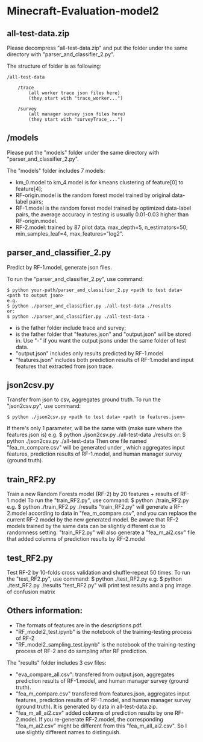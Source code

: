 # Minecraft-Evaluation-model2

## all-test-data.zip
Please decompress "all-test-data.zip" and put the folder under the same directory with "parser_and_classifier_2.py". 

The structure of <all-test-data> folder is as following: 

	/all-test-data 
	
		/trace
			(all worker trace json files here)
			(they start with "trace_worker...")
	
		/survey
			(all manager survey json files here)
			(they start with "surveyTrace_...")

## /models
Please put the "models" folder under the same directory with "parser_and_classifier_2.py".

The "models" folder includes 7 models:
* km_0.model to km_4.model is for kmeans clustering of feature[0] to feature[4];
* RF-origin.model is the random forest model trained by original data-label pairs;
* RF-1.model is the random forest model trained by optimized data-label pairs, the average accuracy in testing is usually 0.01-0.03 higher than RF-origin.model.
* RF-2.model: trained by 87 pilot data. max_depth=5, n_estimators=50; min_samples_leaf=4, max_features="log2".

	
## parser_and_classifier_2.py
Predict by RF-1.model, generate json files.

To run the "parser_and_classifier_2.py", use command:
	
	$ python your-path/parser_and_classifier_2.py <path to test data> <path to output json>
	e.g. 
	$ python ./parser_and_classifier.py ./all-test-data ./results
	or:
	$ python ./parser_and_classifier.py ./all-test-data -

* <path to test data> is the father folder include trace and survey;
* <path to output json> is the father folder that "features.json" and "output.json" will be stored in. Use "-" if you want the output jsons under the same folder of test data.
*	"output.json" includes only results predicted by RF-1.model
*	"features.json" includes both prediction results of RF-1.model and input features that extracted from json trace.


## json2csv.py
Transfer from json to csv, aggregates ground truth.
To run the "json2csv.py", use command:
	
	$ python ./json2csv.py <path to test data> <path to features.json> 
If there's only 1 parameter, <path to features.json> will be the same with <path to test data> (make sure where the features.json is)
e.g. 
	$ python ./json2csv.py ./all-test-data ./results
	or:
	$ python ./json2csv.py ./all-test-data
Then one file named "fea_m_compare.csv" will be generated under <path to features.json>, which aggregates input features, prediction results of RF-1.model, and human manager survey (ground truth).


## train_RF2.py
Train a new Random Forests model (RF-2) by 20 features + results of RF-1.model
To run the "train_RF2.py", use command:
	$ python ./train_RF2.py <path to fea_m_compare.csv>
e.g.
	$ python ./train_RF2.py ./results
"train_RF2.py" will generate a RF-2.model according to data in "fea_m_compare.csv", and you can replace the current RF-2 model by the new generated model. Be aware that RF-2 models trained by the same data can be slightly different due to randomness setting. 
"train_RF2.py" will also generate a "fea_m_ai2.csv" file that added columns of prediction results by RF-2.model

## test_RF2.py
Test RF-2 by 10-folds cross validation and shuffle-repeat 50 times.
To run the "test_RF2.py", use command:
	$ python ./test_RF2.py <path to fea_m_compare.csv>
e.g.
	$ python ./test_RF2.py ./results
"test_RF2.py" will print test results and a png image of confusion matrix

## Others information:
* The formats of features are in the descriptions.pdf.
* "RF_model2_test.ipynb" is the notebook of the training-testing process of RF-2
* "RF_model2_sampling_test.ipynb" is the notebook of the training-testing process of RF-2 and do sampling after RF prediction.

The "results" folder includes 3 csv files:
* "eva_compare_all.csv": transfered from output.json, aggregates prediction results of RF-1.model, and human manager survey (ground truth).
* "fea_m_compare.csv" transfered from features.json, aggregates input features, prediction results of RF-1.model, and human manager survey (ground truth). It is generated by data in all-test-data.zip.
* "fea_m_all_ai2.csv" added columns of prediction results by one RF-2.model. If you re-generate RF-2.model, the corresponding "fea_m_ai2.csv" might be different from this "fea_m_all_ai2.csv". So I use slightly different names to distinguish.
